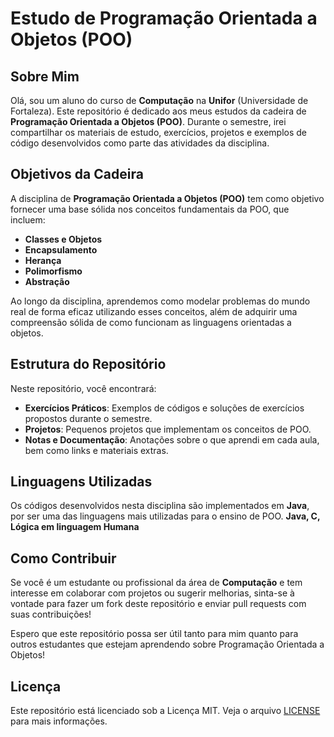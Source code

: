 # Estudo de Programação Orientada a Objetos (POO)

## Sobre Mim

Olá, sou um aluno do curso de **Computação** na **Unifor** (Universidade de Fortaleza). Este repositório é dedicado aos meus estudos da cadeira de **Programação Orientada a Objetos (POO)**. Durante o semestre, irei compartilhar os materiais de estudo, exercícios, projetos e exemplos de código desenvolvidos como parte das atividades da disciplina.

## Objetivos da Cadeira

A disciplina de **Programação Orientada a Objetos (POO)** tem como objetivo fornecer uma base sólida nos conceitos fundamentais da POO, que incluem:

- **Classes e Objetos**
- **Encapsulamento**
- **Herança**
- **Polimorfismo**
- **Abstração**

Ao longo da disciplina, aprendemos como modelar problemas do mundo real de forma eficaz utilizando esses conceitos, além de adquirir uma compreensão sólida de como funcionam as linguagens orientadas a objetos.

## Estrutura do Repositório

Neste repositório, você encontrará:

- **Exercícios Práticos**: Exemplos de códigos e soluções de exercícios propostos durante o semestre.
- **Projetos**: Pequenos projetos que implementam os conceitos de POO.
- **Notas e Documentação**: Anotações sobre o que aprendi em cada aula, bem como links e materiais extras.

## Linguagens Utilizadas

Os códigos desenvolvidos nesta disciplina são implementados em **Java**, por ser uma das linguagens mais utilizadas para o ensino de POO.
**Java, C, Lógica em linguagem Humana**

## Como Contribuir

Se você é um estudante ou profissional da área de **Computação** e tem interesse em colaborar com projetos ou sugerir melhorias, sinta-se à vontade para fazer um fork deste repositório e enviar pull requests com suas contribuições!


Espero que este repositório possa ser útil tanto para mim quanto para outros estudantes que estejam aprendendo sobre Programação Orientada a Objetos!

## Licença

Este repositório está licenciado sob a Licença MIT. Veja o arquivo [LICENSE](LICENSE) para mais informações.
